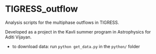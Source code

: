 # TIGRESS_outflow
Analysis scripts for the multiphase outflows in TIGRESS. 

Developed as a project in the Kavli summer program in Astrophysics for Aditi Vijayan.

* to download data: run `python get_data.py` in the `python/` folder
